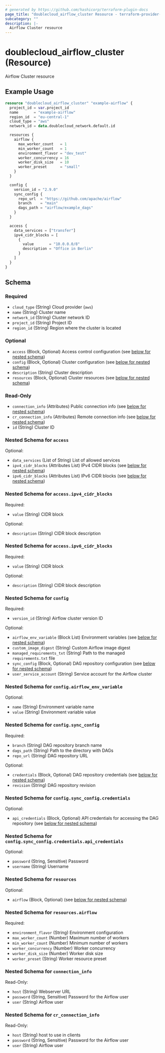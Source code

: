 ```yaml
---
# generated by https://github.com/hashicorp/terraform-plugin-docs
page_title: "doublecloud_airflow_cluster Resource - terraform-provider-doublecloud"
subcategory: ""
description: |-
  Airflow Cluster resource
---
```


# doublecloud_airflow_cluster (Resource)

Airflow Cluster resource

## Example Usage

```terraform
resource "doublecloud_airflow_cluster" "example-airflow" {
  project_id = var.project_id
  name       = "example-airflow"
  region_id  = "eu-central-1"
  cloud_type = "aws"
  network_id = data.doublecloud_network.default.id

  resources {
    airflow {
      max_worker_count   = 1
      min_worker_count   = 1
      environment_flavor = "dev_test"
      worker_concurrency = 16
      worker_disk_size   = 10
      worker_preset      = "small"
    }
  }

  config {
    version_id = "2.9.0"
    sync_config {
      repo_url  = "https://github.com/apache/airflow"
      branch    = "main"
      dags_path = "airflow/example_dags"
    }
  }

  access {
    data_services = ["transfer"]
    ipv4_cidr_blocks = [
      {
        value       = "10.0.0.0/8"
        description = "Office in Berlin"
      }
    ]
  }
}
```

<!-- schema generated by tfplugindocs -->
## Schema

### Required

- `cloud_type` (String) Cloud provider (`aws`)
- `name` (String) Cluster name
- `network_id` (String) Cluster network ID
- `project_id` (String) Project ID
- `region_id` (String) Region where the cluster is located

### Optional

- `access` (Block, Optional) Access control configuration (see [below for nested schema](#nestedblock--access))
- `config` (Block, Optional) Cluster configuration (see [below for nested schema](#nestedblock--config))
- `description` (String) Cluster description
- `resources` (Block, Optional) Cluster resources (see [below for nested schema](#nestedblock--resources))

### Read-Only

- `connection_info` (Attributes) Public connection info (see [below for nested schema](#nestedatt--connection_info))
- `cr_connection_info` (Attributes) Remote connection info (see [below for nested schema](#nestedatt--cr_connection_info))
- `id` (String) Cluster ID

<a id="nestedblock--access"></a>
### Nested Schema for `access`

Optional:

- `data_services` (List of String) List of allowed services
- `ipv4_cidr_blocks` (Attributes List) IPv4 CIDR blocks (see [below for nested schema](#nestedatt--access--ipv4_cidr_blocks))
- `ipv6_cidr_blocks` (Attributes List) IPv6 CIDR blocks (see [below for nested schema](#nestedatt--access--ipv6_cidr_blocks))

<a id="nestedatt--access--ipv4_cidr_blocks"></a>
### Nested Schema for `access.ipv4_cidr_blocks`

Required:

- `value` (String) CIDR block

Optional:

- `description` (String) CIDR block description


<a id="nestedatt--access--ipv6_cidr_blocks"></a>
### Nested Schema for `access.ipv6_cidr_blocks`

Required:

- `value` (String) CIDR block

Optional:

- `description` (String) CIDR block description



<a id="nestedblock--config"></a>
### Nested Schema for `config`

Required:

- `version_id` (String) Airflow cluster version ID

Optional:

- `airflow_env_variable` (Block List) Environment variables (see [below for nested schema](#nestedblock--config--airflow_env_variable))
- `custom_image_digest` (String) Custom Airflow image digest
- `managed_requirements_txt` (String) Path to the managed `requirements.txt` file
- `sync_config` (Block, Optional) DAG repository configuration (see [below for nested schema](#nestedblock--config--sync_config))
- `user_service_account` (String) Service account for the Airflow cluster

<a id="nestedblock--config--airflow_env_variable"></a>
### Nested Schema for `config.airflow_env_variable`

Optional:

- `name` (String) Environment variable name
- `value` (String) Environment variable value


<a id="nestedblock--config--sync_config"></a>
### Nested Schema for `config.sync_config`

Required:

- `branch` (String) DAG repository branch name
- `dags_path` (String) Path to the directory with DAGs
- `repo_url` (String) DAG repository URL

Optional:

- `credentials` (Block, Optional) DAG repository credentials (see [below for nested schema](#nestedblock--config--sync_config--credentials))
- `revision` (String) DAG repository revision

<a id="nestedblock--config--sync_config--credentials"></a>
### Nested Schema for `config.sync_config.credentials`

Optional:

- `api_credentials` (Block, Optional) API credentials for accessing the DAG repository (see [below for nested schema](#nestedblock--config--sync_config--credentials--api_credentials))

<a id="nestedblock--config--sync_config--credentials--api_credentials"></a>
### Nested Schema for `config.sync_config.credentials.api_credentials`

Optional:

- `password` (String, Sensitive) Password
- `username` (String) Username





<a id="nestedblock--resources"></a>
### Nested Schema for `resources`

Optional:

- `airflow` (Block, Optional) (see [below for nested schema](#nestedblock--resources--airflow))

<a id="nestedblock--resources--airflow"></a>
### Nested Schema for `resources.airflow`

Required:

- `environment_flavor` (String) Environment configuration
- `max_worker_count` (Number) Maximum number of workers
- `min_worker_count` (Number) Minimum number of workers
- `worker_concurrency` (Number) Worker concurrency
- `worker_disk_size` (Number) Worker disk size
- `worker_preset` (String) Worker resource preset



<a id="nestedatt--connection_info"></a>
### Nested Schema for `connection_info`

Read-Only:

- `host` (String) Webserver URL
- `password` (String, Sensitive) Password for the Airflow user
- `user` (String) Airflow user


<a id="nestedatt--cr_connection_info"></a>
### Nested Schema for `cr_connection_info`

Read-Only:

- `host` (String) host to use in clients
- `password` (String, Sensitive) Password for the Airflow user
- `user` (String) Airflow user
